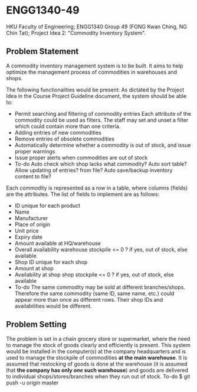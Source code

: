 # ENGG1340-49
 HKU Faculty of Engineering; ENGG1340 Group 49 (FONG Kwan Ching, NG Chin Tat); Project Idea 2: "Commodity Inventory System".
 
 ## Problem Statement
 A commodity inventory management system is to be built. It aims to help optimize the management process of commodities in warehouses and shops.
 
 The following functionalities would be present:
 As dictated by the Project Idea in the Course Project Guideline document, the system should be able to:
 * Permit searching and filtering of commodity entries
   Each attribute of the commodity could be used as filters. The staff may set and unset a filter which could contain more than one criteria.
 * Adding entries of new commodities
 * Remove entries of obsolete commodities
 * Automatically determine whether a commodity is out of stock, and issue proper warnings
 * Issue proper alerts when commodities are out of stock
 * To-do
   Auto check which shop lacks what commodity?
   Auto sort table?
   Allow updating of entries? from file?
   Auto save/backup inventory content to file?
 
 Each commodity is represented as a row in a table, where columns (fields) are the attributes. The list of fields to implement are as follows:
 - ID                                unique for each product
 - Name
 - Manufacturer
 - Place of origin
 - Unit price
 - Expiry date
 - Amount available at HQ/warehouse
 - Overall availability              warehouse stockpile <= 0 ? if yes, out of stock, else available
 - Shop ID                           unique for each shop
 - Amount at shop                    
 - Availability at shop              shop stockpile <= 0 ? if yes, out of stock, else available   
 - To-do
 The same commodity may be sold at different branches/shops. Therefore the same commodity (same ID, same name, etc.) could appear more than once as different rows. Their shop IDs and availabilities would be different.
 
 ## Problem Setting
 The problem is set in a chain grocery store or supermarket, where the need to manage the stock of goods clearly and efficiently is present. This system would be installed in the computer(s) at the company headquarters and is used to manage the stockpile of commodities **at the main warehouse**. It is assumed that restocking of goods is done at the warehouse (it is assumed that **the company has only _one_ such warehouse**) and goods are delivered to individual shops/stores/branches when they run out of stock.
  To-do
$ git push -u origin master
